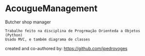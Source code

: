 # AcougueManagement
Butcher shop manager
    
    Trabalho feito na disciplina de Progrmação Orienteda a Objetos (Python)
    Usado MVC, e também diagrama de classes


created and co-authored by: https://github.com/jpedrovoges